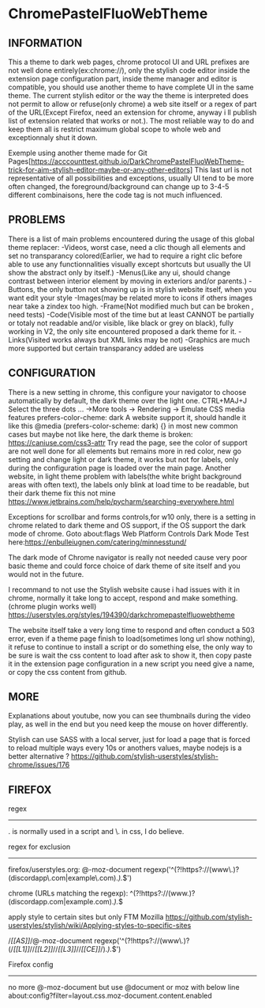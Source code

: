 # ChromePastelFluoWebTheme

INFORMATION
-----------
This a theme to dark web pages, chrome protocol UI and URL prefixes are not well done entirely(ex:chrome://), only the stylish code editor inside the extension page configuration part, inside theme manager and editor is compatible, you should use another theme to have complete UI in the same theme.  The current stylish editor or the way the theme is interpreted does not permit to allow or refuse(only chrome) a web site itself or a regex of part of the URL(Except Firefox, need an extension for chrome, anyway i ll publish list of extension related that works or not.).
The most reliable way to do and keep them all is restrict maximum global scope to whole web and exceptionnaly shut it down.

Exemple using another theme made for Git Pages[https://acccounttest.github.io/DarkChromePastelFluoWebTheme-trick-for-aim-stylish-editor-maybe-or-any-other-editors]
This last url is not representative of all possibilities and exceptions, usually UI tend to be more often changed, the foreground/background can change up to 3-4-5 different combinaisons, here the code tag is not much influenced.


PROBLEMS
--------
There is a list of main problems encountered during the usage of this global theme replacer:
-Videos, worst case, need a clic though all elements and set no transparancy colored(Earlier, we had to require a right clic before able to use any functionnalities visually except shortcuts but usually the UI show the abstract only by itself.)
-Menus(Like any ui, should change contrast between interior element by moving in exteriors and/or parents.)
-Buttons, the only button not showing up is in stylish website itself, when you want edit your style
-Images(may be related more to icons if others images near take a zindex too high.
-Frame(Not modified much but can be broken , need tests)
-Code(Visible most of the time but at least CANNOT be partially or totaly not readable and/or visible, like black or grey on black), fully working in V2, the only site encountered proposed a dark theme for it.
-Links(Visited works always but XML links may be not)
-Graphics are much more supported but certain transparancy added are useless

CONFIGURATION
--------------
There is a new setting in chrome, this configure your navigator to choose automatically by default, the dark theme over the light one.
CTRL+MAJ+J Select the three dots ... ->More tools -> Rendering -> Emulate CSS media features prefers-color-cheme: dark
A website support it, should handle it like this @media (prefers-color-scheme: dark) {} in most new common cases but maybe not like here, the dark theme is broken:
https://caniuse.com/css3-attr
Try read the page, see the color of support are not well done for all elements but remains more in red color, new go setting and change light or dark theme, it works but not for labels, only during the configuration page is loaded over the main page.
Another website, in light theme problem with labels(the white bright background areas with often text), the labels only blink at load time to be readable, but their dark theme fix this not mine
https://www.jetbrains.com/help/pycharm/searching-everywhere.html


Exceptions for scrollbar and forms controls,for w10 only, there is a setting in chrome related to dark theme and OS support, if the OS support the dark mode of chrome.
Goto about:flags
Web Platform Controls Dark Mode
Test here:https://enbulleiugnen.com/catering/minnesstund/

The dark mode of Chrome navigator is really not needed cause very poor basic theme  and could force choice of dark theme of site itself and you would not in the future.

I recommand to not use the Stylish website cause i had issues with it in chrome, normally it take long to accept, respond and make something.(chrome plugin works well)
https://userstyles.org/styles/194390/darkchromepastelfluowebtheme

The website itself take a very long time to respond and often conduct a 503 error, even if a theme page finish to load(sometimes long url show nothing), it refuse to continue to install a script or do something else, the only way to be sure is wait the css content to load after ask to show it, then copy paste it in the extension page configuration in a new script you need give a name, or copy the css content from github.


MORE
----

Explanations about youtube, now you can see thumbnails during the video play, as well in the end but you need keep the mouse on hover differently.

Stylish can use SASS with a local server, just for load a page that is forced to reload multiple ways every 10s or anothers values, maybe nodejs is a better alternative ?
https://github.com/stylish-userstyles/stylish-chrome/issues/176


FIREFOX
--------

regex
______
\. is normally used in a script and \\. in css, I do believe.

regex for exclusion
____________________
firefox/userstyles.org:
@-moz-document regexp('^(?!https?://(www\\.)?(discordapp\\.com|example\\.com).*).*$')

chrome (URLs matching the regexp):
^(?!https?://(www\.)?(discordapp\.com|example\.com).*).*$


apply style to certain sites but only FTM Mozilla
https://github.com/stylish-userstyles/stylish/wiki/Applying-styles-to-specific-sites

/*[[AS]]*/@-moz-document regexp('^(?!https?://(www\\.)?(/*[[L1]]*//*[[L2]]*//*[[L3]]*//*[[CE]]*/).*).*$')


Firefox config
_______________
no more @-moz-document
but use @document
or moz with below line
about:config?filter=layout.css.moz-document.content.enabled

